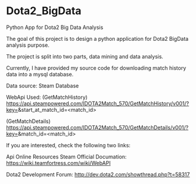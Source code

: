 # Dota2_BigData
Python App for Dota2 Big Data Analysis

The goal of this project is to design a python application for Dota2 BigData analysis purpose.

The project is split into two parts, data mining and data analysis.

Currently, I have provided my source code for downloading match history data into a mysql database.

Data source: Steam Database

WebApi Used:
(GetMatchHistory)   https://api.steampowered.com/IDOTA2Match_570/GetMatchHistory/v001/?key=<key>&start_at_match_id=<match_id>

(GetMatchDetails)   https://api.steampowered.com/IDOTA2Match_570/GetMatchDetails/v001/?key=<key>&match_id=<match_id>


If you are interested, check the following two links:

Api Online Resources
Steam Official Documation:
https://wiki.teamfortress.com/wiki/WebAPI


Dota2 Development Forum:
http://dev.dota2.com/showthread.php?t=58317
